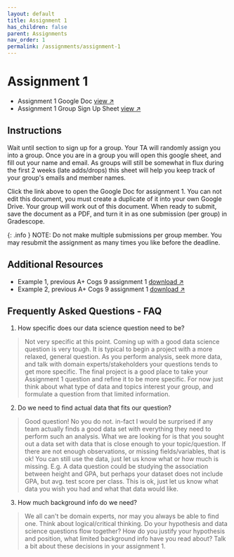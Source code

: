 ```yaml
---
layout: default
title: Assignment 1
has_children: false
parent: Assignments
nav_order: 1
permalink: /assignments/assignment-1
---
```


<h1>Assignment 1</h1>

- Assignment 1 Google Doc <a href="https://docs.google.com/document/d/1w35JUgmvKnc1hzfg309eRrfCosUR2Gi-J4HWthtrx8U/edit?usp=sharing" target="_blank" rel="noopener">view &#x2197;</a>
- Assignment 1 Group Sign Up Sheet <a href="https://docs.google.com/spreadsheets/d/1x4rF6nV0pvOydOWYxIonTI2oNWl7sxxu_alSozz8J5k/edit?usp=sharing" target="_blank" rel="noopener">view &#x2197;</a>


<h2>Instructions</h2>
Wait until section to sign up for a group. Your TA will randomly assign you into a group. Once you are in a group you will open this google sheet, and fill out your name and email. As groups will still be somewhat in flux during the first 2 weeks (late adds/drops) this sheet will help you keep track of your group's emails and member names.

Click the link above to open the Google Doc for assignment 1. You can not edit this document, you must create a duplicate of it into your own Google Drive. Your group will work out of this document. When ready to submit, save the document as a PDF, and turn it in as one submission (per group) in Gradescope.

{: .info }
NOTE: Do not make multiple submissions per group member. You may resubmit the assignment as many times you like before the deadline.


<h2>Additional Resources</h2>

- Example 1, previous A+ Cogs 9 assignment 1 <a href="https://s3.us-west-2.amazonaws.com/ucsd.cogs9/assignments/assignment-1-example-1.pdf" target="_blank" rel="noopener">download &#x2197;</a>
- Example 2, previous A+ Cogs 9 assignment 1 <a href="https://s3.us-west-2.amazonaws.com/ucsd.cogs9/assignments/assignment-1-example-2.pdf" target="_blank" rel="noopener">download &#x2197;</a>

<h2>Frequently Asked Questions - FAQ</h2>

 1. How specific does our data science question need to be?
 > Not very specific at this point. Coming up with a good data science question is very tough. It is typical to begin a project with a more relaxed, general question. As you perform analysis, seek more data, and talk with domain experts/stakeholders your questions tends to get more specific. The final project is a good place to take your Assignment 1 question and refine it to be more specific. For now just think about what type of data and topics interest your group, and formulate a question from that limited information.
 2. Do we need to find actual data that fits our question?
 > Good question! No you do not. in-fact I would be surprised if any team actually finds a good data set with everything they need to perform such an analysis. What we are looking for is that you sought out a data set with data that is close enough to your topic/question. If there are not enough observations, or missing fields/variables, that is ok! You can still use the data, just let us know what or how much is missing. E.g. A data question could be studying the association between height and GPA, but perhaps your dataset does not include GPA, but avg. test score per class. This is ok, just let us know what data you wish you had and what that data would like.
 3. How much background info do we need?
 > We all can't be domain experts, nor may you always be able to find one. Think about logical/critical thinking. Do your hypothesis and data science questions flow together? How do you justify your hypothesis and position, what limited background info have you read about? Talk a bit about these decisions in your assignment 1.


